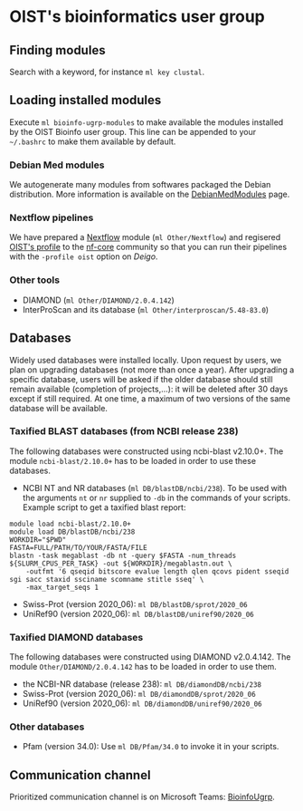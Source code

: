 # OIST's bioinformatics user group

## Finding modules
Search with a keyword, for instance `ml key clustal`.

## Loading installed modules
Execute `ml bioinfo-ugrp-modules` to make available the modules installed by the OIST Bioinfo user group. This line can be appended to your `~/.bashrc` to make them available by default.

### Debian Med modules
We autogenerate many modules from softwares packaged the Debian distribution. More information is available on the [DebianMedModules](DebianMedModules.md) page.

### Nextflow pipelines

We have prepared a [Nextflow](https://www.nextflow.io/) module (`ml Other/Nextflow`) and regisered [OIST's profile](https://github.com/nf-core/configs/blob/master/docs/oist.md) to the [nf-core](https://nf-co.re/) community so that you can run their pipelines with the `-profile oist` option on _Deigo_.

### Other tools
- DIAMOND (`ml Other/DIAMOND/2.0.4.142`)
- InterProScan and its database (`ml Other/interproscan/5.48-83.0`)

## Databases
Widely used databases were installed locally. Upon request by users, we plan on upgrading databases (not more than once a year). After upgrading a specific database, users will be asked if the older database should still remain available (completion of projects,...): it will be deleted after 30 days except if still required. At one time, a maximum of two versions of the same database will be available.

### Taxified BLAST databases (from NCBI release 238)
The following databases were constructed using ncbi-blast v2.10.0+. The module `ncbi-blast/2.10.0+` has to be loaded in order to use these databases.
- NCBI NT and NR databases (`ml DB/blastDB/ncbi/238`). To be used with the arguments `nt` or `nr` supplied to `-db` in the commands of your scripts. Example script to get a taxified blast report:
```
module load ncbi-blast/2.10.0+
module load DB/blastDB/ncbi/238
WORKDIR="$PWD"
FASTA=FULL/PATH/TO/YOUR/FASTA/FILE
blastn -task megablast -db nt -query $FASTA -num_threads ${SLURM_CPUS_PER_TASK} -out ${WORKDIR}/megablastn.out \
	-outfmt '6 qseqid bitscore evalue length qlen qcovs pident sseqid sgi sacc staxid ssciname scomname stitle sseq' \
	-max_target_seqs 1
```
- Swiss-Prot (version 2020_06): `ml DB/blastDB/sprot/2020_06`
- UniRef90 (version 2020_06): `ml DB/blastDB/uniref90/2020_06`

### Taxified DIAMOND databases
The following databases were constructed using DIAMOND v2.0.4.142. The module `Other/DIAMOND/2.0.4.142` has to be loaded in order to use them.
- the NCBI-NR database (release 238): `ml DB/diamondDB/ncbi/238`
- Swiss-Prot (version 2020_06): `ml DB/diamondDB/sprot/2020_06`
- UniRef90 (version 2020_06): `ml DB/diamondDB/uniref90/2020_06`

### Other databases
- Pfam (version 34.0):  Use `ml DB/Pfam/34.0` to invoke it in your scripts.

## Communication channel
Prioritized communication channel is on Microsoft Teams: [BioinfoUgrp](https://teams.microsoft.com/l/team/19%3a3183bd7fe2844138a49996a2bd376873%40thread.tacv2/conversations?groupId=cc78e114-c544-43e2-b4b1-29c7428aa305&tenantId=d8c0fb8d-bb56-44bb-9f4a-c58e7465652e).
